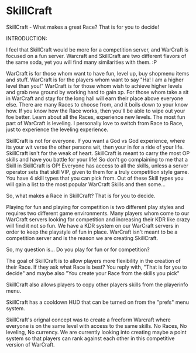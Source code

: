 SkillCraft
==========

SkillCraft - What makes a great Race?  That is for you to decide!


INTRODUCTION:


I feel that SkillCraft would be more for a competition server, and WarCraft is focused on a fun server.   Warcraft and SkillCraft are two different flavors of the same soda, yet you will find many similarities with them. :P

WarCraft is for those whom want to have fun, level up, buy shopmenu items and stuff.   WarCraft is for the players whom want to say "Ha! I am a higher level than you!"   WarCraft is for those whom wish to achieve higher levels and grab new ground by working hard to gain xp.   For those whom take a sit in WarCraft and stay for the long hall will earn their place above everyone else.   There are many Races to choose from, and it boils down to your know how.  If you know how the Race works, then you'll be able to wipe out your foe better.   Learn about all the Races, experience new levels.   The most fun part of WarCraft is leveling.   I personally love to switch from Race to Race, just to experience the leveling experience.

SkillCraft is not for everyone.   If you want a God vs God experience, where its your wit verse the other persons wit, then your in for a ride of your life.   SkillCraft isn't for the weak of heart.   SkillCraft is meant to carry the most OP skills and have you battle for your life!   So don't go complaining to me that a Skill in SkillCraft is OP!   Everyone has access to all the skills, unless a server operator sets that skill VIP, given to them for a truly competition style game.  You have 4 skill types that you can pick from.  Out of these Skill types you will gain a list to the most popular WarCraft Skills and then some...

So, what makes a Race in SkillCraft?   That is for you to decide.


Playing for fun and playing for competition is two different play styles and requires two different game environments.    Many players whom come to our WarCraft servers looking for competition and increasing their KDR like crazy will find it not so fun.   We have a KDR system on our WarCraft servers in order to keep the playstyle of fun in place.   WarCraft isn't meant to be a competition server and is the reason we are creating SkillCraft.


So, my question is... Do you play for fun or for competition?


The goal of SkillCraft is to allow players more flexibility in the creation of their Race.   If they ask what Race is best?   You reply with, "That is for you to decide" and maybe also "You create your Race from the skills you pick"



SkillCraft also allows players to copy other players skills from the playerinfo menu.

SkillCraft has a cooldown HUD that can be turned on from the "prefs" menu system.

SkillCraft's orignal concept was to create a freeform Warcraft where everyone is on the same level with access to the same skills.  No Races, No leveling, No currency.   We are currently looking into creating maybe a point system so that players can rank against each other in this competitive version of WarCraft.


